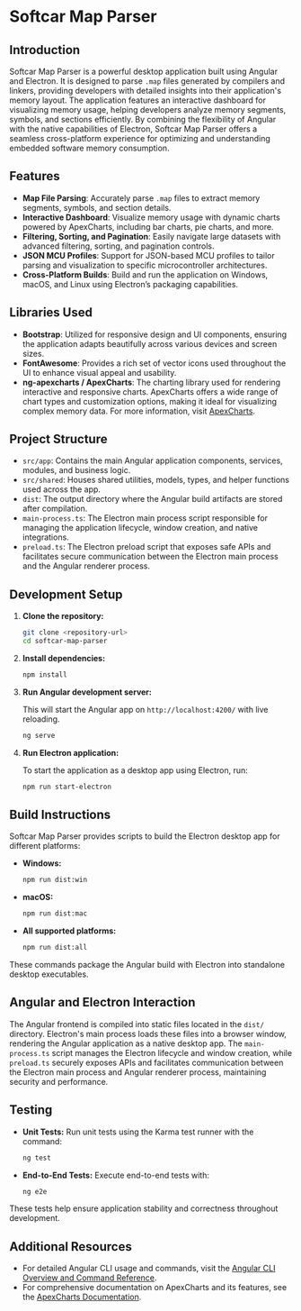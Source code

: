 # Softcar Map Parser

## Introduction

Softcar Map Parser is a powerful desktop application built using Angular and Electron. It is designed to parse `.map` files generated by compilers and linkers, providing developers with detailed insights into their application's memory layout. The application features an interactive dashboard for visualizing memory usage, helping developers analyze memory segments, symbols, and sections efficiently. By combining the flexibility of Angular with the native capabilities of Electron, Softcar Map Parser offers a seamless cross-platform experience for optimizing and understanding embedded software memory consumption.

## Features

- **Map File Parsing**: Accurately parse `.map` files to extract memory segments, symbols, and section details.
- **Interactive Dashboard**: Visualize memory usage with dynamic charts powered by ApexCharts, including bar charts, pie charts, and more.
- **Filtering, Sorting, and Pagination**: Easily navigate large datasets with advanced filtering, sorting, and pagination controls.
- **JSON MCU Profiles**: Support for JSON-based MCU profiles to tailor parsing and visualization to specific microcontroller architectures.
- **Cross-Platform Builds**: Build and run the application on Windows, macOS, and Linux using Electron’s packaging capabilities.

## Libraries Used

- **Bootstrap**: Utilized for responsive design and UI components, ensuring the application adapts beautifully across various devices and screen sizes.
- **FontAwesome**: Provides a rich set of vector icons used throughout the UI to enhance visual appeal and usability.
- **ng-apexcharts / ApexCharts**: The charting library used for rendering interactive and responsive charts. ApexCharts offers a wide range of chart types and customization options, making it ideal for visualizing complex memory data. For more information, visit [ApexCharts](https://apexcharts.com/).

## Project Structure

- `src/app`: Contains the main Angular application components, services, modules, and business logic.
- `src/shared`: Houses shared utilities, models, types, and helper functions used across the app.
- `dist`: The output directory where the Angular build artifacts are stored after compilation.
- `main-process.ts`: The Electron main process script responsible for managing the application lifecycle, window creation, and native integrations.
- `preload.ts`: The Electron preload script that exposes safe APIs and facilitates secure communication between the Electron main process and the Angular renderer process.

## Development Setup

1. **Clone the repository:**

   ```bash
   git clone <repository-url>
   cd softcar-map-parser
   ```

2. **Install dependencies:**

   ```bash
   npm install
   ```

3. **Run Angular development server:**

   This will start the Angular app on `http://localhost:4200/` with live reloading.

   ```bash
   ng serve
   ```

4. **Run Electron application:**

   To start the application as a desktop app using Electron, run:

   ```bash
   npm run start-electron
   ```

## Build Instructions

Softcar Map Parser provides scripts to build the Electron desktop app for different platforms:

- **Windows:**

  ```bash
  npm run dist:win
  ```

- **macOS:**

  ```bash
  npm run dist:mac
  ```

- **All supported platforms:**

  ```bash
  npm run dist:all
  ```

These commands package the Angular build with Electron into standalone desktop executables.

## Angular and Electron Interaction

The Angular frontend is compiled into static files located in the `dist/` directory. Electron's main process loads these files into a browser window, rendering the Angular application as a native desktop app. The `main-process.ts` script manages the Electron lifecycle and window creation, while `preload.ts` securely exposes APIs and facilitates communication between the Electron main process and Angular renderer process, maintaining security and performance.

## Testing

- **Unit Tests:** Run unit tests using the Karma test runner with the command:

  ```bash
  ng test
  ```

- **End-to-End Tests:** Execute end-to-end tests with:

  ```bash
  ng e2e
  ```

These tests help ensure application stability and correctness throughout development.

## Additional Resources

- For detailed Angular CLI usage and commands, visit the [Angular CLI Overview and Command Reference](https://angular.dev/tools/cli).
- For comprehensive documentation on ApexCharts and its features, see the [ApexCharts Documentation](https://apexcharts.com/docs/).
